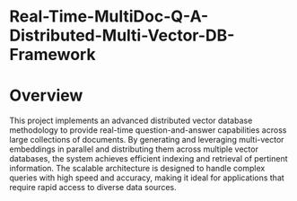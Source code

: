 # Real-Time-MultiDoc-Q-A-Distributed-Multi-Vector-DB-Framework
# Overview
This project implements an advanced distributed vector database methodology to provide real-time question-and-answer capabilities across large collections of documents. By generating and leveraging multi-vector embeddings in parallel and distributing them across multiple vector databases, the system achieves efficient indexing and retrieval of pertinent information. The scalable architecture is designed to handle complex queries with high speed and accuracy, making it ideal for applications that require rapid access to diverse data sources.
